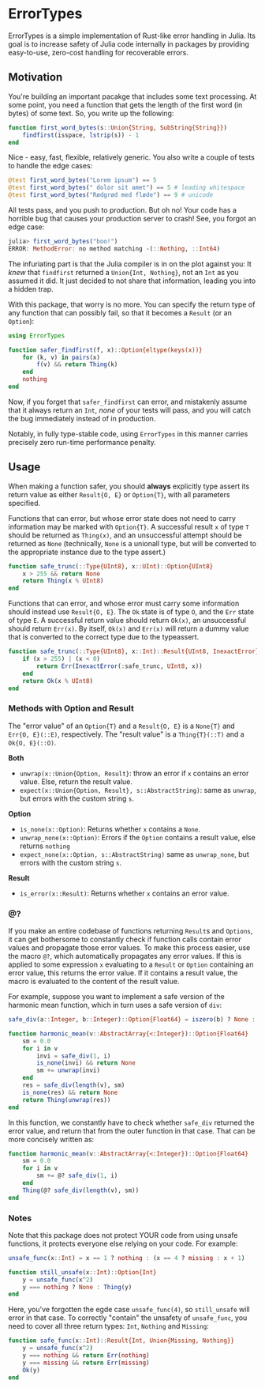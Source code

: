 # ErrorTypes

ErrorTypes is a simple implementation of Rust-like error handling in Julia. Its goal is to increase safety of Julia code internally in packages by providing easy-to-use, zero-cost handling for recoverable errors.

## Motivation
You're building an important pacakge that includes some text processing. At some point, you need a function that gets the length of the first word (in bytes) of some text. So, you write up the following:

```julia
function first_word_bytes(s::Union{String, SubString{String}})
    findfirst(isspace, lstrip(s)) - 1
end
```
Nice - easy, fast, flexible, relatively generic. You also write a couple of tests to handle the edge cases:

```julia
@test first_word_bytes("Lorem ipsum") == 5
@test first_word_bytes(" dolor sit amet") == 5 # leading whitespace
@test first_word_bytes("Rødgrød med fløde") == 9 # unicode
```
All tests pass, and you push to production. But oh no! Your code has a horrible bug that causes your production server to crash! See, you forgot an edge case:

```julia
julia> first_word_bytes("boo!")
ERROR: MethodError: no method matching -(::Nothing, ::Int64)
```

The infuriating part is that the Julia compiler is in on the plot against you: It *knew* that `findfirst` returned a `Union{Int, Nothing}`, not an `Int` as you assumed it did. It just decided to not share that information, leading you into a hidden trap.

With this package, that worry is no more. You can specify the return type of any function that can possibly fail, so that it becomes a `Result` (or an `Option`):

```julia
using ErrorTypes

function safer_findfirst(f, x)::Option{eltype(keys(x))}
    for (k, v) in pairs(x)
        f(v) && return Thing(k)
    end
    nothing
end
```

Now, if you forget that `safer_findfirst` can error, and mistakenly assume that it always return an `Int`, *none* of your tests will pass, and you will catch the bug immediately instead of in production.

Notably, in fully type-stable code, using `ErrorTypes` in this manner carries precisely zero run-time performance penalty.

## Usage

When making a function safer, you should __always__ explicitly type assert its return value as either `Result{O, E}` or `Option{T}`, with all parameters specified.

Functions that can error, but whose error state does not need to carry information may be marked with `Option{T}`. A successful result `x` of type `T` should be returned as `Thing(x)`, and an unsuccessful attempt should be returned as `None` (technically, `None` is a unionall type, but will be converted to the appropriate instance due to the type assert.)

```julia
function safe_trunc(::Type{UInt8}, x::UInt)::Option{UInt8}
    x > 255 && return None
    return Thing(x % UInt8)
end
```

Functions that can error, and whose error must carry some information should instead use `Result{O, E}`. The `Ok` state is of type `O`, and the `Err` state of type `E`. A successful return value should return `Ok(x)`, an unsuccessful should return `Err(x)`. By itself, `Ok(x)` and `Err(x)` will return a dummy value that is converted to the correct type due to the typeassert.

```julia
function safe_trunc(::Type{UInt8}, x::Int)::Result{UInt8, InexactError}
    if (x > 255) | (x < 0)
        return Err(InexactError(:safe_trunc, UInt8, x))
    end
    return Ok(x % UInt8)
end
```

### Methods with Option and Result
The "error value" of an `Option{T}` and a `Result{O, E}` is a `None{T}` and `Err{O, E}(::E)`, respectively. The "result value" is a `Thing{T}(::T)` and a `Ok{O, E}(::O)`.

__Both__
* `unwrap(x::Union{Option, Result}`: throw an error if `x` contains an error value. Else, return the result value.
* `expect(x::Union{Option, Result}, s::AbstractString)`: same as `unwrap`, but errors with the custom string `s`.


__Option__
* `is_none(x::Option)`: Returns whether `x` contains a `None`.
* `unwrap_none(x::Option)`: Errors if the `Option` contains a result value, else returns `nothing`
* `expect_none(x::Option, s::AbstractString)` same as `unwrap_none`, but errors with the custom string `s`.

__Result__
* `is_error(x::Result)`: Returns whether `x` contains an error value.

### @?
If you make an entire codebase of functions returning `Result`s and `Options`, it can get bothersome to constantly check if function calls contain error values and propagate those error values. To make this process easier, use the macro `@?`, which automatically propagates any error values. If this is applied to some expression `x` evaluating to a `Result` or `Option` containing an error value, this returns the error value. If it contains a result value, the macro is evaluated to the content of the result value.

For example, suppose you want to implement a safe version of the harmonic mean function, which in turn uses a safe version of `div`:

```julia
safe_div(a::Integer, b::Integer)::Option{Float64} = iszero(b) ? None : Thing(a/b)

function harmonic_mean(v::AbstractArray{<:Integer})::Option{Float64}
    sm = 0.0
    for i in v
        invi = safe_div(1, i)
        is_none(invi) && return None
        sm += unwrap(invi)
    end
    res = safe_div(length(v), sm)
    is_none(res) && return None
    return Thing(unwrap(res))
end
```

In this function, we constantly have to check whether `safe_div` returned the error value, and return that from the outer function in that case. That can be more concisely written as:

```julia
function harmonic_mean(v::AbstractArray{<:Integer})::Option{Float64}
    sm = 0.0
    for i in v
        sm += @? safe_div(1, i)
    end
    Thing(@? safe_div(length(v), sm))
end
```

### Notes

Note that this package does not protect YOUR code from using unsafe functions, it protects everyone else relying on your code. For example:

```julia
unsafe_func(x::Int) = x == 1 ? nothing : (x == 4 ? missing : x + 1)

function still_unsafe(x::Int)::Option{Int}
    y = unsafe_func(x^2)
    y === nothing ? None : Thing(y)
end
```

Here, you've forgotten the egde case `unsafe_func(4)`, so `still_unsafe` will error in that case. To correctly "contain" the unsafety of `unsafe_func`, you need to cover all three return types: `Int`, `Nothing` and `Missing`:

```julia
function safe_func(x::Int)::Result{Int, Union{Missing, Nothing}}
    y = unsafe_func(x^2)
    y === nothing && return Err(nothing)
    y === missing && return Err(missing)
    Ok(y)
end
```
